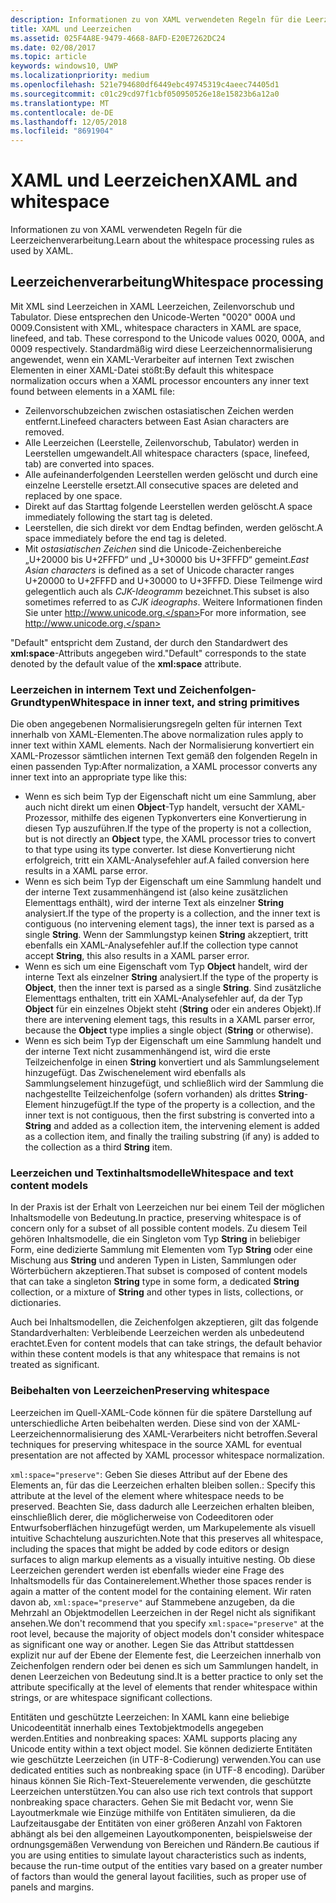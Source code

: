 ```yaml
---
description: Informationen zu von XAML verwendeten Regeln für die Leerzeichenverarbeitung.
title: XAML und Leerzeichen
ms.assetid: 025F4A8E-9479-4668-8AFD-E20E7262DC24
ms.date: 02/08/2017
ms.topic: article
keywords: windows10, UWP
ms.localizationpriority: medium
ms.openlocfilehash: 521e794680df6449ebc49745319c4aeec74405d1
ms.sourcegitcommit: c01c29cd97f1cbf050950526e18e15823b6a12a0
ms.translationtype: MT
ms.contentlocale: de-DE
ms.lasthandoff: 12/05/2018
ms.locfileid: "8691904"
---
```

# <a name="xaml-and-whitespace"></a><span data-ttu-id="cb076-104">XAML und Leerzeichen</span><span class="sxs-lookup"><span data-stu-id="cb076-104">XAML and whitespace</span></span>


<span data-ttu-id="cb076-105">Informationen zu von XAML verwendeten Regeln für die Leerzeichenverarbeitung.</span><span class="sxs-lookup"><span data-stu-id="cb076-105">Learn about the whitespace processing rules as used by XAML.</span></span>

## <a name="whitespace-processing"></a><span data-ttu-id="cb076-106">Leerzeichenverarbeitung</span><span class="sxs-lookup"><span data-stu-id="cb076-106">Whitespace processing</span></span>

<span data-ttu-id="cb076-107">Mit XML sind Leerzeichen in XAML Leerzeichen, Zeilenvorschub und Tabulator. Diese entsprechen den Unicode-Werten "0020" 000A und 0009.</span><span class="sxs-lookup"><span data-stu-id="cb076-107">Consistent with XML, whitespace characters in XAML are space, linefeed, and tab. These correspond to the Unicode values 0020, 000A, and 0009 respectively.</span></span> <span data-ttu-id="cb076-108">Standardmäßig wird diese Leerzeichennormalisierung angewendet, wenn ein XAML-Verarbeiter auf internen Text zwischen Elementen in einer XAML-Datei stößt:</span><span class="sxs-lookup"><span data-stu-id="cb076-108">By default this whitespace normalization occurs when a XAML processor encounters any inner text found between elements in a XAML file:</span></span>

-   <span data-ttu-id="cb076-109">Zeilenvorschubzeichen zwischen ostasiatischen Zeichen werden entfernt.</span><span class="sxs-lookup"><span data-stu-id="cb076-109">Linefeed characters between East Asian characters are removed.</span></span>
-   <span data-ttu-id="cb076-110">Alle Leerzeichen (Leerstelle, Zeilenvorschub, Tabulator) werden in Leerstellen umgewandelt.</span><span class="sxs-lookup"><span data-stu-id="cb076-110">All whitespace characters (space, linefeed, tab) are converted into spaces.</span></span>
-   <span data-ttu-id="cb076-111">Alle aufeinanderfolgenden Leerstellen werden gelöscht und durch eine einzelne Leerstelle ersetzt.</span><span class="sxs-lookup"><span data-stu-id="cb076-111">All consecutive spaces are deleted and replaced by one space.</span></span>
-   <span data-ttu-id="cb076-112">Direkt auf das Starttag folgende Leerstellen werden gelöscht.</span><span class="sxs-lookup"><span data-stu-id="cb076-112">A space immediately following the start tag is deleted.</span></span>
-   <span data-ttu-id="cb076-113">Leerstellen, die sich direkt vor dem Endtag befinden, werden gelöscht.</span><span class="sxs-lookup"><span data-stu-id="cb076-113">A space immediately before the end tag is deleted.</span></span>
-   <span data-ttu-id="cb076-114">Mit *ostasiatischen Zeichen* sind die Unicode-Zeichenbereiche „U+20000 bis U+2FFFD“ und „U+30000 bis U+3FFFD“ gemeint.</span><span class="sxs-lookup"><span data-stu-id="cb076-114">*East Asian characters* is defined as a set of Unicode character ranges U+20000 to U+2FFFD and U+30000 to U+3FFFD.</span></span> <span data-ttu-id="cb076-115">Diese Teilmenge wird gelegentlich auch als *CJK-Ideogramm* bezeichnet.</span><span class="sxs-lookup"><span data-stu-id="cb076-115">This subset is also sometimes referred to as *CJK ideographs*.</span></span> <span data-ttu-id="cb076-116">Weitere Informationen finden Sie unter http://www.unicode.org.</span><span class="sxs-lookup"><span data-stu-id="cb076-116">For more information, see http://www.unicode.org.</span></span>

<span data-ttu-id="cb076-117">"Default" entspricht dem Zustand, der durch den Standardwert des **xml:space**-Attributs angegeben wird.</span><span class="sxs-lookup"><span data-stu-id="cb076-117">"Default" corresponds to the state denoted by the default value of the **xml:space** attribute.</span></span>

### <a name="whitespace-in-inner-text-and-string-primitives"></a><span data-ttu-id="cb076-118">Leerzeichen in internem Text und Zeichenfolgen-Grundtypen</span><span class="sxs-lookup"><span data-stu-id="cb076-118">Whitespace in inner text, and string primitives</span></span>

<span data-ttu-id="cb076-119">Die oben angegebenen Normalisierungsregeln gelten für internen Text innerhalb von XAML-Elementen.</span><span class="sxs-lookup"><span data-stu-id="cb076-119">The above normalization rules apply to inner text within XAML elements.</span></span> <span data-ttu-id="cb076-120">Nach der Normalisierung konvertiert ein XAML-Prozessor sämtlichen internen Text gemäß den folgenden Regeln in einen passenden Typ:</span><span class="sxs-lookup"><span data-stu-id="cb076-120">After normalization, a XAML processor converts any inner text into an appropriate type like this:</span></span>

-   <span data-ttu-id="cb076-121">Wenn es sich beim Typ der Eigenschaft nicht um eine Sammlung, aber auch nicht direkt um einen **Object**-Typ handelt, versucht der XAML-Prozessor, mithilfe des eigenen Typkonverters eine Konvertierung in diesen Typ auszuführen.</span><span class="sxs-lookup"><span data-stu-id="cb076-121">If the type of the property is not a collection, but is not directly an **Object** type, the XAML processor tries to convert to that type using its type converter.</span></span> <span data-ttu-id="cb076-122">Ist diese Konvertierung nicht erfolgreich, tritt ein XAML-Analysefehler auf.</span><span class="sxs-lookup"><span data-stu-id="cb076-122">A failed conversion here results in a XAML parse error.</span></span>
-   <span data-ttu-id="cb076-123">Wenn es sich beim Typ der Eigenschaft um eine Sammlung handelt und der interne Text zusammenhängend ist (also keine zusätzlichen Elementtags enthält), wird der interne Text als einzelner **String** analysiert.</span><span class="sxs-lookup"><span data-stu-id="cb076-123">If the type of the property is a collection, and the inner text is contiguous (no intervening element tags), the inner text is parsed as a single **String**.</span></span> <span data-ttu-id="cb076-124">Wenn der Sammlungstyp keinen **String** akzeptiert, tritt ebenfalls ein XAML-Analysefehler auf.</span><span class="sxs-lookup"><span data-stu-id="cb076-124">If the collection type cannot accept **String**, this also results in a XAML parser error.</span></span>
-   <span data-ttu-id="cb076-125">Wenn es sich um eine Eigenschaft vom Typ **Object** handelt, wird der interne Text als einzelner **String** analysiert.</span><span class="sxs-lookup"><span data-stu-id="cb076-125">If the type of the property is **Object**, then the inner text is parsed as a single **String**.</span></span> <span data-ttu-id="cb076-126">Sind zusätzliche Elementtags enthalten, tritt ein XAML-Analysefehler auf, da der Typ **Object** für ein einzelnes Objekt steht (**String** oder ein anderes Objekt).</span><span class="sxs-lookup"><span data-stu-id="cb076-126">If there are intervening element tags, this results in a XAML parser error, because the **Object** type implies a single object (**String** or otherwise).</span></span>
-   <span data-ttu-id="cb076-127">Wenn es sich beim Typ der Eigenschaft um eine Sammlung handelt und der interne Text nicht zusammenhängend ist, wird die erste Teilzeichenfolge in einen **String** konvertiert und als Sammlungselement hinzugefügt. Das Zwischenelement wird ebenfalls als Sammlungselement hinzugefügt, und schließlich wird der Sammlung die nachgestellte Teilzeichenfolge (sofern vorhanden) als drittes **String**-Element hinzugefügt.</span><span class="sxs-lookup"><span data-stu-id="cb076-127">If the type of the property is a collection, and the inner text is not contiguous, then the first substring is converted into a **String** and added as a collection item, the intervening element is added as a collection item, and finally the trailing substring (if any) is added to the collection as a third **String** item.</span></span>

### <a name="whitespace-and-text-content-models"></a><span data-ttu-id="cb076-128">Leerzeichen und Textinhaltsmodelle</span><span class="sxs-lookup"><span data-stu-id="cb076-128">Whitespace and text content models</span></span>

<span data-ttu-id="cb076-129">In der Praxis ist der Erhalt von Leerzeichen nur bei einem Teil der möglichen Inhaltsmodelle von Bedeutung.</span><span class="sxs-lookup"><span data-stu-id="cb076-129">In practice, preserving whitespace is of concern only for a subset of all possible content models.</span></span> <span data-ttu-id="cb076-130">Zu diesem Teil gehören Inhaltsmodelle, die ein Singleton vom Typ **String** in beliebiger Form, eine dedizierte Sammlung mit Elementen vom Typ **String** oder eine Mischung aus **String** und anderen Typen in Listen, Sammlungen oder Wörterbüchern akzeptieren.</span><span class="sxs-lookup"><span data-stu-id="cb076-130">That subset is composed of content models that can take a singleton **String** type in some form, a dedicated **String** collection, or a mixture of **String** and other types in lists, collections, or dictionaries.</span></span>

<span data-ttu-id="cb076-131">Auch bei Inhaltsmodellen, die Zeichenfolgen akzeptieren, gilt das folgende Standardverhalten: Verbleibende Leerzeichen werden als unbedeutend erachtet.</span><span class="sxs-lookup"><span data-stu-id="cb076-131">Even for content models that can take strings, the default behavior within these content models is that any whitespace that remains is not treated as significant.</span></span>

### <a name="preserving-whitespace"></a><span data-ttu-id="cb076-132">Beibehalten von Leerzeichen</span><span class="sxs-lookup"><span data-stu-id="cb076-132">Preserving whitespace</span></span>

<span data-ttu-id="cb076-133">Leerzeichen im Quell-XAML-Code können für die spätere Darstellung auf unterschiedliche Arten beibehalten werden. Diese sind von der XAML-Leerzeichennormalisierung des XAML-Verarbeiters nicht betroffen.</span><span class="sxs-lookup"><span data-stu-id="cb076-133">Several techniques for preserving whitespace in the source XAML for eventual presentation are not affected by XAML processor whitespace normalization.</span></span>

`xml:space="preserve"`<span data-ttu-id="cb076-134">: Geben Sie dieses Attribut auf der Ebene des Elements an, für das die Leerzeichen erhalten bleiben sollen.</span><span class="sxs-lookup"><span data-stu-id="cb076-134">: Specify this attribute at the level of the element where whitespace needs to be preserved.</span></span> <span data-ttu-id="cb076-135">Beachten Sie, dass dadurch alle Leerzeichen erhalten bleiben, einschließlich derer, die möglicherweise von Codeeditoren oder Entwurfsoberflächen hinzugefügt werden, um Markupelemente als visuell intuitive Schachtelung auszurichten.</span><span class="sxs-lookup"><span data-stu-id="cb076-135">Note that this preserves all whitespace, including the spaces that might be added by code editors or design surfaces to align markup elements as a visually intuitive nesting.</span></span> <span data-ttu-id="cb076-136">Ob diese Leerzeichen gerendert werden ist ebenfalls wieder eine Frage des Inhaltsmodells für das Containerelement.</span><span class="sxs-lookup"><span data-stu-id="cb076-136">Whether those spaces render is again a matter of the content model for the containing element.</span></span> <span data-ttu-id="cb076-137">Wir raten davon ab, `xml:space="preserve"` auf Stammebene anzugeben, da die Mehrzahl an Objektmodellen Leerzeichen in der Regel nicht als signifikant ansehen.</span><span class="sxs-lookup"><span data-stu-id="cb076-137">We don't recommend that you specify `xml:space="preserve"` at the root level, because the majority of object models don't consider whitespace as significant one way or another.</span></span> <span data-ttu-id="cb076-138">Legen Sie das Attribut stattdessen explizit nur auf der Ebene der Elemente fest, die Leerzeichen innerhalb von Zeichenfolgen rendern oder bei denen es sich um Sammlungen handelt, in denen Leerzeichen von Bedeutung sind.</span><span class="sxs-lookup"><span data-stu-id="cb076-138">It is a better practice to only set the attribute specifically at the level of elements that render whitespace within strings, or are whitespace significant collections.</span></span>

<span data-ttu-id="cb076-139">Entitäten und geschützte Leerzeichen: In XAML kann eine beliebige Unicodeentität innerhalb eines Textobjektmodells angegeben werden.</span><span class="sxs-lookup"><span data-stu-id="cb076-139">Entities and nonbreaking spaces: XAML supports placing any Unicode entity within a text object model.</span></span> <span data-ttu-id="cb076-140">Sie können dedizierte Entitäten wie geschützte Leerzeichen (in UTF-8-Codierung) verwenden.</span><span class="sxs-lookup"><span data-stu-id="cb076-140">You can use dedicated entities such as nonbreaking space (in UTF-8 encoding).</span></span> <span data-ttu-id="cb076-141">Darüber hinaus können Sie Rich-Text-Steuerelemente verwenden, die geschützte Leerzeichen unterstützen.</span><span class="sxs-lookup"><span data-stu-id="cb076-141">You can also use rich text controls that support nonbreaking space characters.</span></span> <span data-ttu-id="cb076-142">Gehen Sie mit Bedacht vor, wenn Sie Layoutmerkmale wie Einzüge mithilfe von Entitäten simulieren, da die Laufzeitausgabe der Entitäten von einer größeren Anzahl von Faktoren abhängt als bei den allgemeinen Layoutkomponenten, beispielsweise der ordnungsgemäßen Verwendung von Bereichen und Rändern.</span><span class="sxs-lookup"><span data-stu-id="cb076-142">Be cautious if you are using entities to simulate layout characteristics such as indents, because the run-time output of the entities vary based on a greater number of factors than would the general layout facilities, such as proper use of panels and margins.</span></span>


